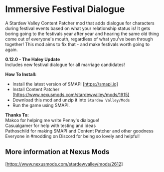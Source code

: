 # Immersive Festival Dialogue

A Stardew Valley Content Patcher mod that adds dialogue for characters during festival events based on what your relationship status is! It gets boring going to the festivals year after year and hearing the same old thing come out of everyone's mouth, regardless of what you've been through together! This mod aims to fix that - and make festivals worth going to again.

**0.12.0 - The Haley Update**  
Includes new festival dialogue for all marriage candidates!

**How To Install:**  
- Install the latest version of SMAPI [https://smapi.io]
- Install Content Patcher [https://www.nexusmods.com/stardewvalley/mods/1915]
- Download this mod and unzip it into `Stardew Valley/Mods`
- Run the game using SMAPI.

**Thanks To:**  
Makco for helping me write Penny's dialogue!  
Casualgamer for help with testing and ideas  
Pathoschild for making SMAPI and Content Patcher and other goodness  
Everyone in #modding on Discord for being so lovely and helpful!  

## More information at Nexus Mods  
[https://www.nexusmods.com/stardewvalley/mods/2612]
